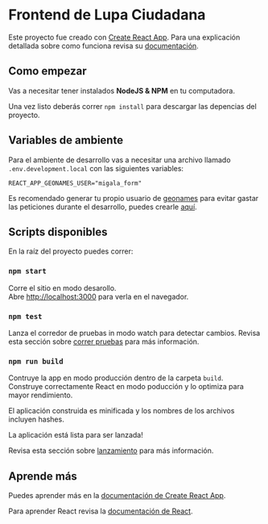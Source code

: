 # Frontend de Lupa Ciudadana

Este proyecto fue creado con [Create React App](https://github.com/facebook/create-react-app). Para una explicación detallada sobre como funciona revisa su [documentación](https://github.com/facebook/create-react-app).

## Como empezar

Vas a necesitar tener instalados **NodeJS & NPM** en tu computadora.

Una vez listo deberás correr `npm install` para descargar las depencias del proyecto.
## Variables de ambiente
Para el ambiente de desarrollo vas a necesitar una archivo llamado `.env.development.local` con las siguientes variables:

```shell
REACT_APP_GEONAMES_USER="migala_form"
```

Es recomendado generar tu propio usuario de [geonames](https://www.geonames.org/) para evitar gastar las peticiones durante el desarrollo, puedes crearle [aquí](https://www.geonames.org/login).
## Scripts disponibles

En la raíz del proyecto puedes correr:

### `npm start`

Corre el sitio en modo desarollo.\
Abre [http://localhost:3000](http://localhost:3000) para verla en el navegador.

### `npm test`

Lanza el corredor de pruebas in modo watch para detectar cambios.
Revisa esta sección sobre [correr pruebas](https://facebook.github.io/create-react-app/docs/running-tests) para más información.
### `npm run build`

Contruye la app en modo producción dentro de la carpeta `build`.\
Construye correctamente React en modo poducción y lo optimiza para mayor rendimiento.

El aplicación construida es minificada y los nombres de los archivos incluyen hashes.

La aplicación está lista para ser lanzada!

Revisa esta sección sobre [lanzamiento](https://facebook.github.io/create-react-app/docs/deployment) para más información.
## Aprende más

Puedes aprender más en la [documentación de Create React App](https://facebook.github.io/create-react-app/docs/getting-started).

Para aprender React revisa la [documentación de React](https://reactjs.org/).
